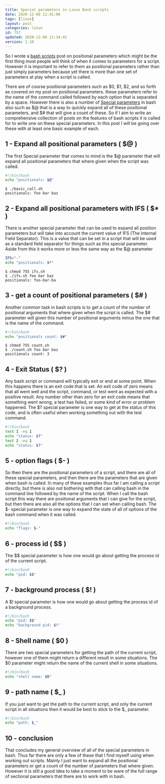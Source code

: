 ```yaml
---
title: Special parameters in Linux Bash scripts
date: 2020-12-08 12:41:00
tags: [linux]
layout: post
categories: linux
id: 757
updated: 2020-12-08 13:34:42
version: 1.10
---
```


So I wrote a [bash scripts](/2020/11/27/bash-scripts/) post on positional parameters which might be the first thing most people will think of when it comes to parameters for a script. However it is important to refer to them as positional parameters rather than just simply parameters because yet there is more than one set of parameters at play when a script is called.

There are of course positional parameters such as $0, $1, $2, and so forth as covered on my post on positional parameters. these parameters refer to the name of the command called followed by each option that is separated by a space. However there is also a number of [Special parameters](https://www.gnu.org/software/bash/manual/html_node/Special-Parameters.html) in bash also such as $@ that is a way to quickly expand all of these positional parameters, and $\# that will give a count of these. So if I aim to write an comprehensive collection of posts on the features of bash scripts it is called for to write one on these special parameters. In this post I will be going over these with at least one basic example of each.

<!-- more -->

## 1 - Expand all positional parameters ( $@ )

The first Special parameter that comes to mind is the $\@ parameter that will expand all positional parameters that where given when the script was called.

```bash
#!/bin/bash
echo "positionals: $@"
```

```
$ ./basic_call.sh
positionals: foo bar baz
```

## 2 - Expand all positional parameters with IFS ( $* )

There is another special parameter that can be used to expand all position parameters but will take into account the current value of IFS (The Internal Field Separator). This is a value that can be set in a script that will be used as a standard field separator for things such as this special parameter. Aside from this it works more or less the same way as the $@ parameter

```bash
IFS="-"
echo "positionals: $*"
```

```
$ chmod 755 ifs.sh
$ ./ifs.sh foo bar baz
positionals: foo-bar-ba
```

## 3 - get a count of positional parameters ( $# )

Another common task in bash scripts is to get a count of the number of positional arguments that where given when the script is called. The $# parameter will given this number of positional arguments minus the one that is the name of the command.

```bash
#!/bin/bash
echo "positionals count: $#"
```

```
$ chmod 755 count.sh
$ ./count.sh foo bar baz
positionals count: 3
```

## 4 - Exit Status ( $? )

Any bash script or command will typically exit or end at some point. When this happens there is an exit code that is set. An exit code of zero means that all went well and the script, command, or test went as expected with a positive result. Any number other than zero for an exit code means that something went wrong, a test has failed, or some kind of error or problem happened. The $? special parameter is one way to get at the status of this code, and is often useful when working something out with the test command.



```bash
#!/bin/bash
test 1 -eq 1
echo "status: $?"
test 2 -eq 1
echo "status: $?"
```

## 5 - option flags ( $- )

So then there are the positional parameters of a script, and there are all of these special parameters, and then there are the parameters that are given when bash is called. In many of these examples thus far I am calling a script directly, but there is also not bothering with that can calling bash in the command line followed by the name of the script. When I call the bash script this way there are positional arguments that I can give for the script, but then there are also all the options that I can set when calling bash. The $- special parameter is one way to expand the state of all of options of the bash command when it was called.

```bash
#!/bin/bash
echo "flags: $-"
```


## 6 - process id ( $$ )

The $$ special parameter is how one would go about getting the process id of the current script.

```bash
#!/bin/bash
echo "pid: $$"
```

## 7 - background process ( $! )

A $! special parameter is how one would go about getting the process id of a background process.

```bash
#!/bin/bash
echo "pid: $$"
echo "background pid: $!"
```

## 8 - Shell name ( $0 )

There are two special parameters for getting the path of the current script, however one of them might return a different result in some situations. The $0 parameter might return the name of the current shell in some situations.

```bash
#!/bin/bash
echo "shell name: $0"
```

## 9 - path name ( $_ )

If you just want to get the path to the current script, and only the current script in all situations then it would be best to stick to the $\_ parameter.

```bash
#!/bin/bash
echo "path: $_"
```

## 10 - conclusion

That concludes my general overview of all of the special parameters in bash. Thus far there are only a few of these that I find myself using when working out scripts. Mainly I just want to expand all the positional parameters or get a count of the number of parameters that where given. However it is still a good idea to take a moment to be ware of the full range of sectional parameters that there are to work with in bash.
